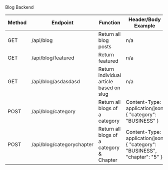 Blog Backend

| Method | Endpoint                  | Function                                 | Header/Body Example                                                       |
|--------|---------------------------|------------------------------------------|---------------------------------------------------------------------------|
| GET    | /api/blog                 | Return all blog posts                    | n/a                                                                       |
| GET    | /api/blog/featured        | Return featured                          | n/a                                                                       |
| GET    | /api/blog/asdasdasd       | Return individual article based on slug  | n/a                                                                       |
| POST   | /api/blog/category        | Return all blogs of a category           | Content-Type: application/json { "category": "BUSINESS" }                 |
| POST   | /api/blog/categorychapter | Return all blogs of a category & Chapter | Content-Type: application/json { "category": "BUSINESS", "chapter": "5" } |
